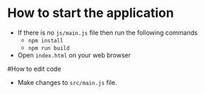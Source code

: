 # How to start the application
- If there is no `js/main.js` file then run the following commands
    - `npm install`
    - `npm run build`
- Open `index.html` on your web browser

#How to edit code
- Make changes to `src/main.js` file.